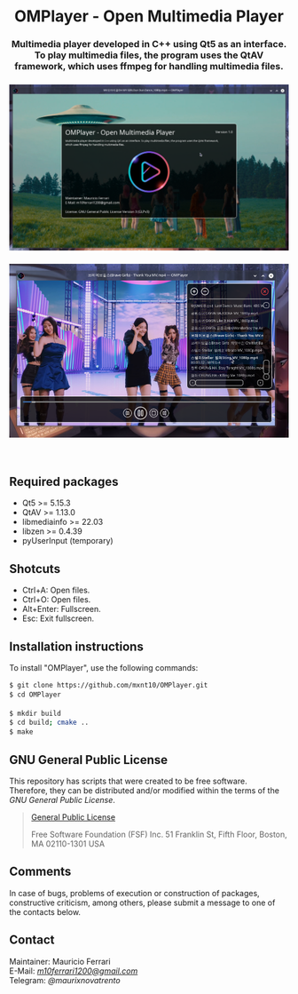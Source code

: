 <html lang="">
    <body>
        <h1 align="center">
            OMPlayer - Open Multimedia Player
        </h1>
        <h3 align="center">
            Multimedia player developed in C++ using Qt5 as an interface.
            To play multimedia files, the program uses the QtAV framework,
            which uses ffmpeg for handling multimedia files.
        </h3>
        <h3 align="center">
            <a><img src="https://raw.githubusercontent.com/mxnt10/OMPlayer/master/common/preview1.png" alt=""></a>
            <br/><br/>
            <a><img src="https://raw.githubusercontent.com/mxnt10/OMPlayer/master/common/preview2.png" alt=""></a>
        </h3><br/>
    </body>
</html>

## Required packages

- Qt5 >= 5.15.3
- QtAV >= 1.13.0
- libmediainfo >= 22.03
- libzen >= 0.4.39
- pyUserInput (temporary)

## Shotcuts

- Ctrl+A: Open files.
- Ctrl+O: Open files.
- Alt+Enter: Fullscreen.
- Esc: Exit fullscreen.

## Installation instructions

To install "OMPlayer", use the following commands:
```sh
$ git clone https://github.com/mxnt10/OMPlayer.git
$ cd OMPlayer

$ mkdir build
$ cd build; cmake ..
$ make
```

## GNU General Public License

This repository has scripts that were created to be free software.<br/>
Therefore, they can be distributed and/or modified within the terms of the *GNU General Public License*.

>[General Public License](https://pt.wikipedia.org/wiki/GNU_General_Public_License)
>
>Free Software Foundation (FSF) Inc. 51 Franklin St, Fifth Floor, Boston, MA 02110-1301 USA

## Comments

In case of bugs, problems of execution or construction of packages, constructive criticism, among others,
please submit a message to one of the contacts below.

## Contact

Maintainer: Mauricio Ferrari<br/>
E-Mail: *m10ferrari1200@gmail.com*<br/>
Telegram: *@maurixnovatrento*<br/>
